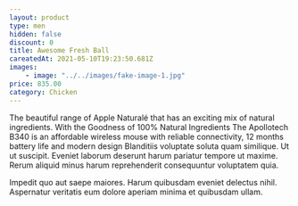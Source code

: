 ```yaml
---
layout: product
type: men
hidden: false
discount: 0
title: Awesome Fresh Ball
careatedAt: 2021-05-10T19:23:50.681Z
images:
    - image: "../../images/fake-image-1.jpg"
price: 835.00
category: Chicken
---
```

The beautiful range of Apple Naturalé that has an exciting mix of natural ingredients. With the Goodness of 100% Natural Ingredients
The Apollotech B340 is an affordable wireless mouse with reliable connectivity, 12 months battery life and modern design
Blanditiis voluptate soluta quam similique. Ut ut suscipit. Eveniet laborum deserunt harum pariatur tempore ut maxime. Rerum aliquid minus harum reprehenderit consequuntur voluptatem quia.
 Impedit quo aut saepe maiores. Harum quibusdam eveniet delectus nihil. Aspernatur veritatis eum dolore aperiam minima et quibusdam ullam.
